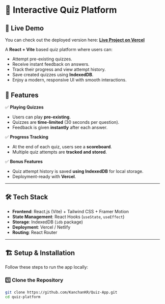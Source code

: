 # 🎯 Interactive Quiz Platform

## 🚀 Live Demo
You can check out the deployed version here: **[Live Project on Vercel](https://quiz-app-rho-green.vercel.app/)**

A **React + Vite** based quiz platform where users can:
- Attempt pre-existing quizzes.
- Receive instant feedback on answers.
- Track their progress and view attempt history.
- Save created quizzes using **IndexedDB**.
- Enjoy a modern, responsive UI with smooth interactions.

## 🚀 Features

✅ **Playing Quizzes**
- Users can play **pre-existing**.
- Quizzes are **time-limited** (30 seconds per question).
- Feedback is given **instantly** after each answer.

✅ **Progress Tracking**
- At the end of each quiz, users see a **scoreboard**.
- Multiple quiz attempts are **tracked and stored**.

✅ **Bonus Features**
- Quiz attempt history is saved **using IndexedDB** for local storage.
- Deployment-ready with **Vercel**.

---

## 🛠️ **Tech Stack**
- **Frontend**: React.js (Vite) + Tailwind CSS + Framer Motion
- **State Management**: React Hooks (`useState`, `useEffect`)
- **Storage**: IndexedDB (`idb` package)
- **Deployment**: Vercel / Netlify
- **Routing**: React Router

---

## 🏗️ **Setup & Installation**
Follow these steps to run the app locally:

### 1️⃣ **Clone the Repository**
```bash
git clone https://github.com/KanchanKR/Quiz-App.git
cd quiz-platform

